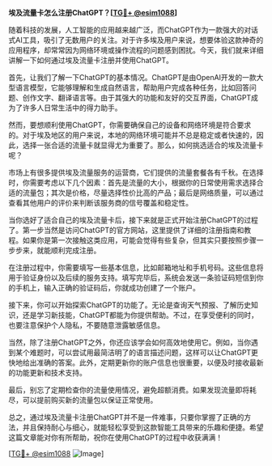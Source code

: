 **埃及流量卡怎么注册ChatGPT？[[TG💪+ @esim1088](https://t.me/s/esim1088)]**

随着科技的发展，人工智能的应用越来越广泛，而ChatGPT作为一款强大的对话式AI工具，吸引了无数用户的关注。对于许多埃及用户来说，想要体验这款神奇的应用程序，却常常因为网络环境或操作流程的问题感到困扰。今天，我们就来详细讲解一下如何通过埃及流量卡注册并使用ChatGPT。

首先，让我们了解一下ChatGPT的基本情况。ChatGPT是由OpenAI开发的一款大型语言模型，它能够理解和生成自然语言，帮助用户完成各种任务，比如回答问题、创作文字、翻译语言等。由于其强大的功能和友好的交互界面，ChatGPT成为了许多人日常生活中的得力助手。

然而，要想顺利使用ChatGPT，你需要确保自己的设备和网络环境是符合要求的。对于埃及地区的用户来说，本地的网络环境可能并不总是稳定或者快速的，因此，选择一张合适的流量卡就显得尤为重要了。那么，如何挑选适合的埃及流量卡呢？

市场上有很多提供埃及流量服务的运营商，它们提供的流量套餐各有千秋。在选择时，你需要考虑以下几个因素：首先是流量的大小，根据你的日常使用需求选择合适的流量包；其次是价格，尽量选择性价比高的产品；最后是网络质量，可以通过查看其他用户的评价来判断该服务商的信号覆盖和稳定性。

当你选好了适合自己的埃及流量卡后，接下来就是正式开始注册ChatGPT的过程了。第一步当然是访问ChatGPT的官方网站，这里提供了详细的注册指南和教程。如果你是第一次接触这类应用，可能会觉得有些复杂，但其实只要按照步骤一步步来，就能顺利完成注册。

在注册过程中，你需要填写一些基本信息，比如邮箱地址和手机号码。这些信息将用于验证身份以及后续的服务支持。填写完毕后，系统会发送一条验证码短信到你的手机上，输入正确的验证码后，你就成功创建了一个账户。

接下来，你可以开始探索ChatGPT的功能了。无论是查询天气预报、了解历史知识，还是学习新技能，ChatGPT都能为你提供帮助。不过，在享受便利的同时，也要注意保护个人隐私，不要随意泄露敏感信息。

当然，除了注册ChatGPT之外，你还应该学会如何高效地使用它。例如，当你遇到某个难题时，可以尝试用最简洁明了的语言描述问题，这样可以让ChatGPT更快地给出准确的答案。此外，定期更新你的账户信息也很重要，以便及时接收最新的功能更新和技术支持。

最后，别忘了定期检查你的流量使用情况，避免超额消费。如果发现流量即将耗尽，可以提前购买新的流量包以保证正常使用。

总之，通过埃及流量卡注册ChatGPT并不是一件难事，只要你掌握了正确的方法，并且保持耐心与细心，就能轻松享受到这款智能工具带来的乐趣和便捷。希望这篇文章能对你有所帮助，祝你在使用ChatGPT的过程中收获满满！

[[TG💪+ @esim1088](https://t.me/s/esim1088) ![Image](https://i.postimg.cc/4NQfJmqS/Snipaste-2025-05-13-00-14-12.png)]